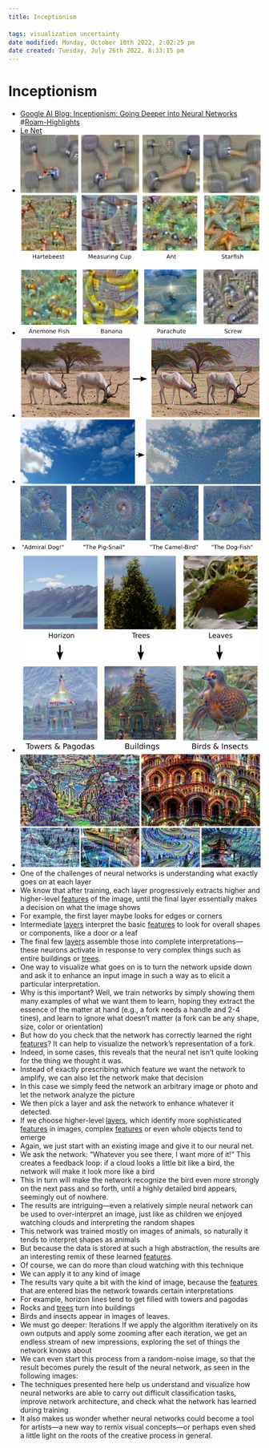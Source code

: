 ```yaml
---
title: Inceptionism

tags: visualization uncertainty 
date modified: Monday, October 10th 2022, 2:02:25 pm
date created: Tuesday, July 26th 2022, 8:33:15 pm
---
```


# Inceptionism
- [Google AI Blog: Inceptionism: Going Deeper into Neural Networks](https://ai.googleblog.com/2015/06/inceptionism-going-deeper-into-neural.html) #[Roam-Highlights](Roam-Highlights)
- [Le Net](Le%20Net.md)
- ![Pasted image 20220711201721](assets/Pasted%20image%2020220711201721.png)
- ![Pasted image 20220711201740](assets/Pasted%20image%2020220711201740.png)
- ![Pasted image 20220711201745](assets/Pasted%20image%2020220711201745.png)
- ![Pasted image 20220711201750](assets/Pasted%20image%2020220711201750.png)
- ![Pasted image 20220711201754](assets/Pasted%20image%2020220711201754.png)
- ![Pasted image 20220711201758](assets/Pasted%20image%2020220711201758.png)
- ![Pasted image 20220711201804](assets/Pasted%20image%2020220711201804.png)
- One of the challenges of neural networks is understanding what exactly goes on at each layer
- We know that after training, each layer progressively extracts higher and higher-level [features](Features.md) of the image, until the final layer essentially makes a decision on what the image shows
- For example, the first layer maybe looks for edges or corners
- Intermediate [layers](Layers.md) interpret the basic [features](Features.md) to look for overall shapes or components, like a door or a leaf
- The final few [layers](Layers.md) assemble those into complete interpretations—these neurons activate in response to very complex things such as entire buildings or [trees](Trees.md).
- One way to visualize what goes on is to turn the network upside down and ask it to enhance an input image in such a way as to elicit a particular interpretation.
- Why is this important? Well, we train networks by simply showing them many examples of what we want them to learn, hoping they extract the essence of the matter at hand (e.g., a fork needs a handle and 2-4 tines), and learn to ignore what doesn’t matter (a fork can be any shape, size, color or orientation)
- But how do you check that the network has correctly learned the right [features](Features.md)? It can help to visualize the network’s representation of a fork.
- Indeed, in some cases, this reveals that the neural net isn’t quite looking for the thing we thought it was.
- Instead of exactly prescribing which feature we want the network to amplify, we can also let the network make that decision
- In this case we simply feed the network an arbitrary image or photo and let the network analyze the picture
- We then pick a layer and ask the network to enhance whatever it detected.
- If we choose higher-level [layers](Layers.md), which identify more sophisticated [features](Features.md) in images, complex [features](Features.md) or even whole objects tend to emerge
- Again, we just start with an existing image and give it to our neural net.
- We ask the network: “Whatever you see there, I want more of it!” This creates a feedback loop: if a cloud looks a little bit like a bird, the network will make it look more like a bird
- This in turn will make the network recognize the bird even more strongly on the next pass and so forth, until a highly detailed bird appears, seemingly out of nowhere.
- The results are intriguing—even a relatively simple neural network can be used to over-interpret an image, just like as children we enjoyed watching clouds and interpreting the random shapes
- This network was trained mostly on images of animals, so naturally it tends to interpret shapes as animals
- But because the data is stored at such a high abstraction, the results are an interesting remix of these learned [features](Features.md).
- Of course, we can do more than cloud watching with this technique
- We can apply it to any kind of image
- The results vary quite a bit with the kind of image, because the [features](Features.md) that are entered bias the network towards certain interpretations
- For example, horizon lines tend to get filled with towers and pagodas
- Rocks and [trees](Trees.md) turn into buildings
- Birds and insects appear in images of leaves.
- We must go deeper: Iterations If we apply the algorithm iteratively on its own outputs and apply some zooming after each iteration, we get an endless stream of new impressions, exploring the set of things the network knows about
- We can even start this process from a random-noise image, so that the result becomes purely the result of the neural network, as seen in the following images:
- The techniques presented here help us understand and visualize how neural networks are able to carry out difficult classification tasks, improve network architecture, and check what the network has learned during training
- It also makes us wonder whether neural networks could become a tool for artists—a new way to remix visual concepts—or perhaps even shed a little light on the roots of the creative process in general.

